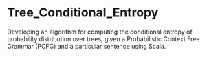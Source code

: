 # Tree_Conditional_Entropy
Developing an algorithm for computing the conditional entropy of probability distribution over trees, given a Probabilistic Context Free Grammar (PCFG) and a particular sentence using Scala.
